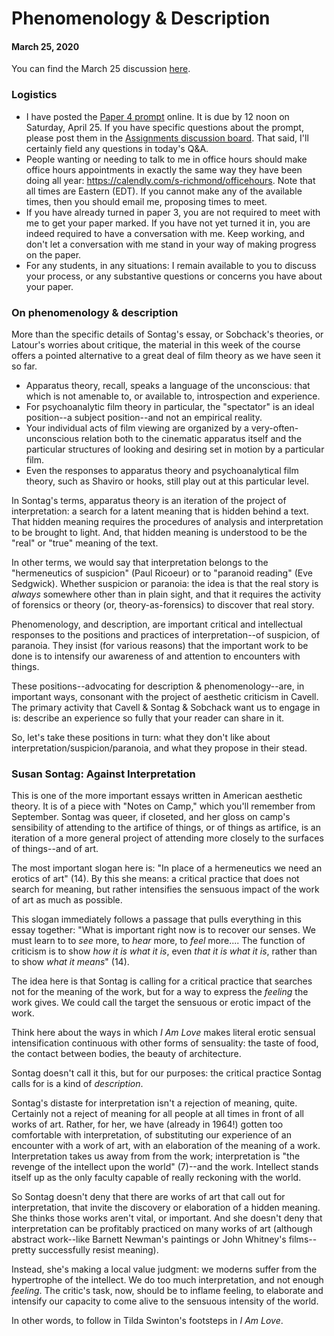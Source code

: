 # Phenomenology & Description
#### March 25, 2020

You can find the March 25 discussion [here](https://q.utoronto.ca/courses/114159/discussion_topics/593218).

### Logistics
* I have posted the [Paper 4 prompt](https://q.utoronto.ca/courses/114159/assignments/313930) online. It is due by 12 noon on Saturday, April 25. If you have specific questions about the prompt, please post them in the [Assignments discussion board](https://q.utoronto.ca/courses/114159/discussion_topics/558490). That said, I'll certainly field any questions in today's Q&A.
* People wanting or needing to talk to me in office hours should make office hours appointments in exactly the same way they have been doing all year: https://calendly.com/s-richmond/officehours. Note that all times are Eastern (EDT). If you cannot make any of the available times, then you should email me, proposing times to meet.
* If you have already turned in paper 3, you are not required to meet with me to get your paper marked. If you have not yet turned it in, you are indeed required to have a conversation with me. Keep working, and don't let a conversation with me stand in your way of making progress on the paper.
* For any students, in any situations: I remain available to you to discuss your process, or any substantive questions or concerns you have about your paper.

### On phenomenology & description
More than the specific details of Sontag's essay, or Sobchack's theories, or Latour's worries about critique, the material in this week of the course offers a pointed alternative to a great deal of film theory as we have seen it so far.
* Apparatus theory, recall, speaks a language of the unconscious: that which is not amenable to, or available to, introspection and experience.
* For psychoanalytic film theory in particular, the "spectator" is an ideal position--a subject position--and not an empirical reality.
* Your individual acts of film viewing are organized by a very-often-unconscious relation both to the cinematic apparatus itself and the particular structures of looking and desiring set in motion by a particular film.
* Even the responses to apparatus theory and psychoanalytical film theory, such as Shaviro or hooks, still play out at this particular level.

In Sontag's terms, apparatus theory is an iteration of the project of interpretation: a search for a latent meaning that is hidden behind a text. That hidden meaning requires the procedures of analysis and interpretation to be brought to light. And, that hidden meaning is understood to be the "real" or "true" meaning of the text.

In other terms, we would say that interpretation belongs to the "hermeneutics of suspicion" (Paul Ricoeur) or to "paranoid reading" (Eve Sedgwick). Whether suspicion or paranoia: the idea is that the real story is _always_ somewhere other than in plain sight, and that it requires the activity of forensics or theory (or, theory-as-forensics) to discover that real story.

Phenomenology, and description, are important critical and intellectual responses to the positions and practices of interpretation--of suspicion, of paranoia. They insist (for various reasons) that the important work to be done is to intensify our awareness of and attention to encounters with things.

These positions--advocating for description & phenomenology--are, in important ways, consonant with the project of aesthetic criticism in Cavell. The primary activity that Cavell & Sontag & Sobchack want us to engage in is: describe an experience so fully that your reader can share in it.

So, let's take these positions in turn: what they don't like about interpretation/suspicion/paranoia, and what they propose in their stead.

### Susan Sontag: Against Interpretation
This is one of the more important essays written in American aesthetic theory. It is of a piece with "Notes on Camp," which you'll remember from September. Sontag was queer, if closeted, and her gloss on camp's sensibility of attending to the artifice of things, or of things as artifice, is an iteration of a more general project of attending more closely to the surfaces of things--and of art.

The most important slogan here is: "In place of a hermeneutics we need an erotics of art" (14). By this she means: a critical practice that does not search for meaning, but rather intensifies the sensuous impact of the work of art as much as possible.

This slogan immediately follows a passage that pulls everything in this essay together: "What is important right now is to recover our senses. We must learn to to _see_ more, to _hear_ more, to _feel_ more.... The function of criticism is to show _how it is what it is_, even _that it is what it is_, rather than to show _what it means_" (14).

The idea here is that Sontag is calling for a critical practice that searches not for the meaning of the work, but for a way to express the _feeling_ the work gives. We could call the target the sensuous or erotic impact of the work.

Think here about the ways in which _I Am Love_ makes literal erotic sensual intensification continuous with other forms of sensuality: the taste of food, the contact between bodies, the beauty of architecture.

Sontag doesn't call it this, but for our purposes: the critical practice Sontag calls for is a kind of _description_.

Sontag's distaste for interpretation isn't a rejection of meaning, quite. Certainly not a reject of meaning for all people at all times in front of all works of art. Rather, for her, we have (already in 1964!) gotten too comfortable with interpretation, of substituting our experience of an encounter with a work of art, with an elaboration of the meaning of a work. Interpretation takes us away from from the work; interpretation is "the revenge of the intellect upon the world" (7)--and the work. Intellect stands itself up as the only faculty capable of really reckoning with the world.

So Sontag doesn't deny that there are works of art that call out for interpretation, that invite the discovery or elaboration of a hidden meaning. She thinks those works aren't vital, or important. And she doesn't deny that interpretation can be profitably practiced on many works of art (although abstract work--like Barnett Newman's paintings or John Whitney's films--pretty successfully resist meaning).

Instead, she's making a local value judgment: we moderns suffer from the hypertrophe of the intellect. We do too much interpretation, and not enough _feeling_. The critic's task, now, should be to inflame feeling, to elaborate and intensify our capacity to come alive to the sensuous intensity of the world.

In other words, to follow in Tilda Swinton's footsteps in _I Am Love_.
